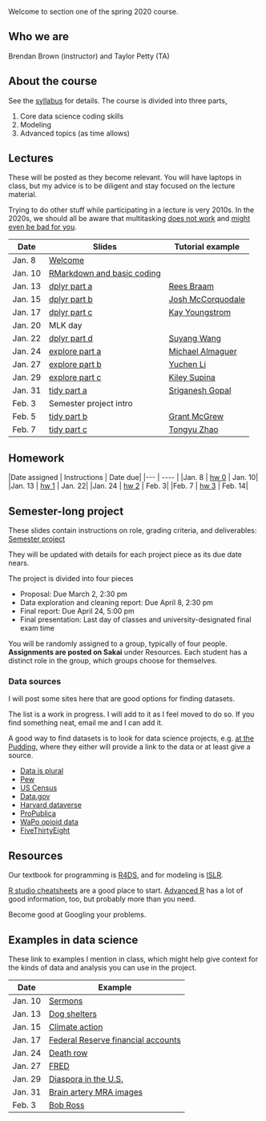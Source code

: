 Welcome to section one of the spring 2020 course.

## Who we are

Brendan Brown (instructor) and 
Taylor Petty (TA)

## About the course
See the [syllabus](syllabus_stor320_1.pdf) for details. The course is divided into three parts,

1. Core data science coding skills
2. Modeling
3. Advanced topics (as time allows)




## Lectures
These will be posted as they become relevant. You will have laptops in class, but my advice is to be diligent and stay focused on the lecture material.

Trying to do other stuff while participating in a lecture is very 2010s. In the 2020s, we should all be aware that multitasking [does not work](https://www.psychologytoday.com/us/blog/creativity-without-borders/201405/the-myth-multitasking) and [might even be bad for you](https://appliedpsychologydegree.usc.edu/blog/to-multitask-or-not-to-multitask/).

|Date | Slides | Tutorial example|
|------|-------|----|
|Jan. 8| [Welcome](slides_welcome.html) | |
|Jan. 10| [RMarkdown and basic coding](slides_workflow.html) | |
|Jan. 13| [dplyr part a](slides_dplyr_parta.html)|[Rees Braam](1-13-19.html)|
|Jan. 15| [dplyr part b](slides_dplyr_partb.html)|[Josh McCorquodale](1_15-Lecture.html)|
|Jan. 17| [dplyr part c](slides_dplyr_partc.html)|[Kay Youngstrom](17-January-Tutorial.html)|
|Jan. 20| MLK day||
|Jan. 22| [dplyr part d](slides_dplyr_partd.html)|[Suyang Wang](In-class-Tutorial_Suyang-Wang.html)|
|Jan. 24| [explore part a](slides_EDA_pta.html) | [Michael Almaguer](Michaelexercise124.html)|
|Jan. 27| [explore part b](slides_EDA_ptb.html) | [Yuchen Li](1.27-stor320-inclass.html)|
|Jan. 29| [explore part c](slides_EDA_ptc.html) | [Kiley Supina](January29.html)|
|Jan. 31| [tidy part a](slides_tidyrel_pta.html)|[Sriganesh Gopal](tutorial8.html)|
|Feb. 3| Semester project intro||
|Feb. 5| [tidy part b](slides_tidyrel_ptb.html)|[Grant McGrew](Feb_5_tutorial.html)|
|Feb. 7| [tidy part c](slides_tidyrel_ptc.html)|[Tongyu Zhao](2.7-Tongyu-Zhao.html)|


## Homework


|Date assigned | Instructions | Date due|
|--- | ---- |
|Jan. 8 | [hw 0](hw0.html) | Jan. 10|
|Jan. 13 | [hw 1](hw1.Rmd) | Jan. 22|
|Jan. 24 | [hw 2](hw2.Rmd) | Feb. 3|
|Feb. 7 | [hw 3](hw3.Rmd) | Feb. 14|

## Semester-long project
These slides contain instructions on role, grading criteria, and deliverables: [Semester project](slides_project.html)

They will be updated with details for each project piece as its due date nears.

The project is divided into four pieces

- Proposal: Due March 2, 2:30 pm
- Data exploration and cleaning report: Due April 8, 2:30 pm
- Final report: Due April 24, 5:00 pm
- Final presentation: Last day of classes and university-designated final exam time

You will be randomly assigned to a group, typically of four people. **Assignments are posted on Sakai** under Resources. Each student has a distinct role in the group, which groups choose for themselves.

### Data sources
I will post some sites here that are good options for finding datasets. 

The list is a work in progress. I will add to it as I feel moved to do so. If you find something neat, email me and I can add it. 

A good way to find datasets is to look for data science projects, e.g. [at the Pudding](pudding.cool), where they either will provide a link to the data or at least give a source.

- [Data is plural](https://tinyletter.com/data-is-plural/archive)
- [Pew](https://www.pewresearch.org/download-datasets/)
- [US Census](https://www.census.gov/data/data-tools.html)
- [Data.gov](https://www.data.gov/)
- [Harvard dataverse](https://dataverse.harvard.edu/)
- [ProPublica](https://www.propublica.org/datastore/)
- [WaPo opioid data](https://www.washingtonpost.com/graphics/2019/investigations/dea-pain-pill-database/)
- [FiveThirtyEight](https://data.fivethirtyeight.com/)




## Resources

Our textbook for programming is [R4DS](https://r4ds.had.co.nz/), and for modeling is [ISLR](http://faculty.marshall.usc.edu/gareth-james/ISL/).

[R studio cheatsheets](https://rstudio.com/resources/cheatsheets/) are a good place to start. [Advanced R](https://adv-r.hadley.nz/) has a lot of good information, too, but probably more than you need.

Become good at Googling your problems.

## Examples in data science
These link to examples I mention in class, which might help give context for the kinds of data and analysis you can use in the project.


|Date | Example |
|------|-------|
|Jan. 10| [Sermons](https://www.pewforum.org/2019/12/16/the-digital-pulpit-a-nationwide-analysis-of-online-sermons/) |
|Jan. 13| [Dog shelters](https://pudding.cool/2019/10/shelters/) |
|Jan. 15| [Climate action](https://climateactiontracker.org/data-portal/?mode=countries)|
|Jan. 17| [Federal Reserve financial accounts](https://www.federalreserve.gov/releases/Z1/)|
|Jan. 24| [Death row](https://theintercept.com/series/the-condemned/)|
|Jan. 27| [FRED](https://fred.stlouisfed.org/)|
|Jan. 29| [Diaspora in the U.S.](https://pudding.cool/2020/01/diaspora/)|
|Jan. 31| [Brain artery MRA images](https://www.insight-journal.org/midas/community/view/21)|
|Feb. 3| [Bob Ross](https://fivethirtyeight.com/features/a-statistical-analysis-of-the-work-of-bob-ross/)|
